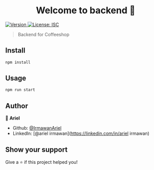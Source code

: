 <h1 align="center">Welcome to backend 👋</h1>
<p>
  <a href="https://www.npmjs.com/package/backend" target="_blank">
    <img alt="Version" src="https://img.shields.io/npm/v/backend.svg">
  </a>
  <a href="#" target="_blank">
    <img alt="License: ISC" src="https://img.shields.io/badge/License-ISC-yellow.svg" />
  </a>
</p>

> Backend for Coffeeshop

## Install

```sh
npm install
```

## Usage

```sh
npm run start
```

## Author

👤 **Ariel**

* Github: [@IrmawanAriel](https://github.com/IrmawanAriel)
* LinkedIn: [@ariel irmawan](https://linkedin.com/in/ariel irmawan)

## Show your support

Give a ⭐️ if this project helped you!
